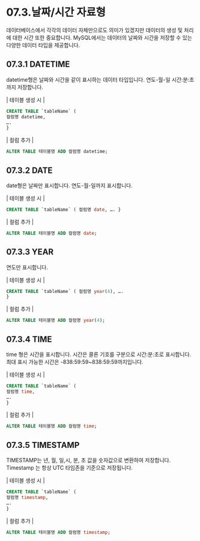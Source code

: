 # 07.3.날짜/시간 자료형 
데이터베이스에서 각각의 데이터 자체만으로도 의미가 있겠지만 데이터의 생성 및 처리 에 대한 시간 또한 중요합니다. MySQL에서는 데이터의 날짜와 시간을 저장할 수 있는 다양한 데이터 타입을 제공합니다.  

## 07.3.1 DATETIME 
datetime형은 날짜와 시간을 같이 표시하는 데이터 타입입니다. 연도-월-일 시간:분:초 까지 저장합니다.  

| 테이블 생성 시 | 
```sql
CREATE TABLE `tableName` ( 
컬럼명 datetime, 
…. 
} 
```

| 컬럼 추가 | 
```sql
ALTER TABLE 테이블명 ADD 컬럼명 datetime; 
```

## 07.3.2 DATE 
date형은 날짜만 표시합니다. 연도-월-일까지 표시합니다.  

| 테이블 생성 시 | 
```sql
CREATE TABLE `tableName` ( 컬럼명 date, …. } 
```

| 컬럼 추가 | 
```sql
ALTER TABLE 테이블명 ADD 컬럼명 date; 
```

## 07.3.3 YEAR 
연도만 표시합니다.  

| 테이블 생성 시 | 
```sql
CREATE TABLE `tableName` ( 컬럼명 year(4), …. 
} 
```

| 컬럼 추가 | 
```sql
ALTER TABLE 테이블명 ADD 컬럼명 year(4); 
```

## 07.3.4 TIME 
time 형은 시간을 표시합니다. 시간은 콜론 기호를 구분으로 시간:분:초로 표시합니다. 최대 표시 가능한 시간은 -838:59:59~838:59:59까지입니다.  

| 테이블 생성 시 | 
```sql
CREATE TABLE `tableName` (
컬럼명 time,
….
}
```

| 컬럼 추가 | 
```sql
ALTER TABLE 테이블명 ADD 컬럼명 time; 
```

## 07.3.5 TIMESTAMP 
TIMESTAMP는 년, 월, 일,시, 분, 초 값을 숫자값으로 변환하여 저장합니다. Timestamp 는 항상 UTC 타임존을 기준으로 저장됩니다.  

| 테이블 생성 시 | 
```sql
CREATE TABLE `tableName` (
컬럼명 timestamp,
….
}

```
| 컬럼 추가 | 
```sql
ALTER TABLE 테이블명 ADD 컬럼명 timestamp; 
```

